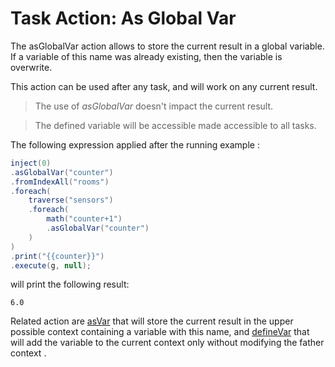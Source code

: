 # Task Action: As Global Var

The asGlobalVar action allows to store the current result in a global variable. If a variable of this name was already existing, then the variable is overwrite.

This action can be used after any task, and will work on any current result.

> The use of *asGlobalVar* doesn't impact the current result.

> The defined variable will be accessible made accessible to all tasks.

The following expression applied after the running example :

```java
inject(0)
.asGlobalVar("counter")
.fromIndexAll("rooms")
.foreach(
    traverse("sensors")
    .foreach(
        math("counter+1")
        .asGlobalVar("counter")
    )
)
.print("{{counter}}")
.execute(g, null);
```

will print the following result:

```
6.0
```

Related action are [asVar](asVar.md) that will store the current result in the upper possible context containing a variable with this name, and [defineVar](defineVar.md) that will add the variable to the current context only without modifying the father context .

